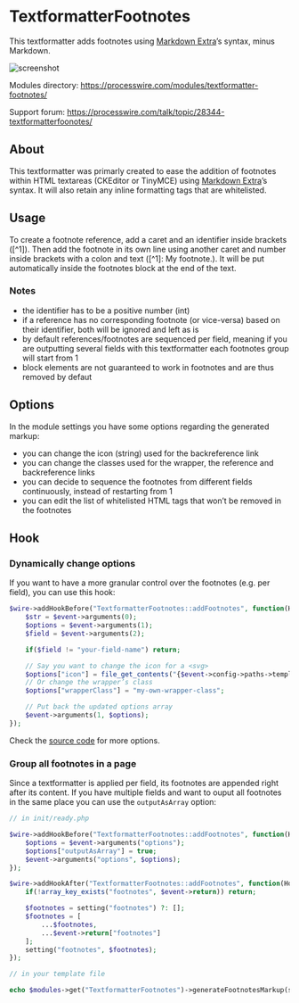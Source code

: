 # TextformatterFootnotes

This textformatter adds footnotes using [Markdown Extra](https://michelf.ca/projects/php-markdown/extra/#footnotes)’s syntax, minus Markdown.

![screenshot](https://user-images.githubusercontent.com/6616448/228490886-37eb92d4-e41b-4a56-98ad-faf87588a74c.png)

Modules directory: https://processwire.com/modules/textformatter-footnotes/

Support forum: https://processwire.com/talk/topic/28344-textformatterfoonotes/

## About

This textformatter was primarly created to ease the addition of footnotes within HTML textareas (CKEditor or TinyMCE) using [Markdown Extra](https://michelf.ca/projects/php-markdown/extra/#footnotes)’s syntax. It will also retain any inline formatting tags that are whitelisted.

## Usage

To create a footnote reference, add a caret and an identifier inside brackets ([^1]). Then add the footnote in its own line using another caret and number inside brackets with a colon and text ([^1]: My footnote.). It will be put automatically inside the footnotes block at the end of the text.

### Notes 
- the identifier has to be a positive number (int)
- if a reference has no corresponding footnote (or vice-versa) based on their identifier, both will be ignored and left as is
- by default references/footnotes are sequenced per field, meaning if you are outputting several fields with this textformatter each footnotes group will start from 1
- block elements are not guaranteed to work in footnotes and are thus removed by defaut

## Options

In the module settings you have some options regarding the generated markup:
- you can change the icon (string) used for the backreference link
- you can change the classes used for the wrapper, the reference and backreference links
- you can decide to sequence the footnotes from different fields continuously, instead of restarting from 1
- you can edit the list of whitelisted HTML tags that won’t be removed in the footnotes

## Hook

### Dynamically change options

If you want to have a more granular control over the footnotes (e.g. per field), you can use this hook:

```php
$wire->addHookBefore("TextformatterFootnotes::addFootnotes", function(HookEvent $event) {
	$str = $event->arguments(0);
	$options = $event->arguments(1);
	$field = $event->arguments(2);

	if($field != "your-field-name") return;

	// Say you want to change the icon for a <svg>
	$options["icon"] = file_get_contents("{$event->config->paths->templates}assets/icons/up.svg");
	// Or change the wrapper’s class
	$options["wrapperClass"] = "my-own-wrapper-class";

	// Put back the updated options array
	$event->arguments(1, $options);
});
```

Check the [source code](https://github.com/eprcstudio/TextformatterFootnotes/blob/main/TextformatterFootnotes.module.php#L50) for more options.

### Group all footnotes in a page

Since a textformatter is applied per field, its footnotes are appended right after its content. If you have multiple fields and want to ouput all footnotes in the same place you can use the `outputAsArray` option:

```php
// in init/ready.php

$wire->addHookBefore("TextformatterFootnotes::addFootnotes", function(HookEvent $event) {
	$options = $event->arguments("options");
	$options["outputAsArray"] = true;
	$event->arguments("options", $options);
});

$wire->addHookAfter("TextformatterFootnotes::addFootnotes", function(HookEvent $event) use (&$footnotes) {
	if(!array_key_exists("footnotes", $event->return)) return;

	$footnotes = setting("footnotes") ?: [];
	$footnotes = [
		...$footnotes,
		...$event->return["footnotes"]
	];
	setting("footnotes", $footnotes);
});

// in your template file

echo $modules->get("TextformatterFootnotes")->generateFootnotesMarkup(setting("footnotes"));
```